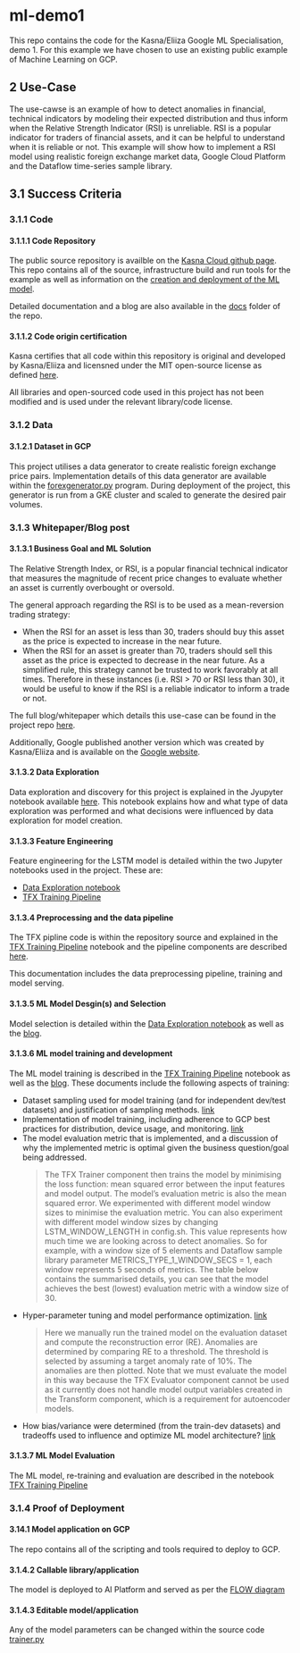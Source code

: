 # ml-demo1

This repo contains the code for the Kasna/Eliiza Google ML Specialisation, demo 1.  For this example we have chosen to use an existing public example of Machine Learning on GCP. 


## 2 Use-Case

The use-cawse is an example of how to detect anomalies in financial, technical indicators by modeling their expected distribution and thus inform when the Relative Strength Indicator (RSI) is unreliable. RSI is a popular indicator for traders of financial assets, and it can be helpful to understand when it is reliable or not. This example will show how to implement a RSI model using realistic foreign exchange market data, Google Cloud Platform and the Dataflow time-series sample library.

## 3.1 Success Criteria
### 3.1.1 Code
#### 3.1.1.1 Code Repository

The public source repository is availble on the [Kasna Cloud github page](https://github.com/kasna-cloud/dataflow-fsi-example).
This repo contains all of the source, infrastructure build and run tools for the example as well as information on the [creation and deployment of the ML model](https://github.com/kasna-cloud/dataflow-fsi-example/tree/main/notebooks).

Detailed documentation and a blog are also available in the [docs](https://github.com/kasna-cloud/dataflow-fsi-example/tree/main/docs) folder of the repo.

#### 3.1.1.2 Code origin certification
Kasna certifies that all code within this repository is original and developed by Kasna/Eliiza and licensned under the MIT open-source license as defined [here](https://github.com/kasna-cloud/dataflow-fsi-example/blob/main/LICENSE).

All libraries and open-sourced code used in this project has not been modified and is used under the relevant library/code license.

### 3.1.2 Data
#### 3.1.2.1 Dataset in GCP
This project utilises a data generator to create realistic foreign exchange price pairs. Implementation details of this data generator are available within the [forexgenerator.py](https://github.com/kasna-cloud/dataflow-fsi-example/blob/main/app/python/src/forexgenerator/forexgenerator.py) program. During deployment of the project, this generator is run from a GKE cluster and scaled to generate the desired pair volumes.

### 3.1.3 Whitepaper/Blog post
#### 3.1.3.1 Business Goal and ML Solution

The Relative Strength Index, or RSI, is a popular financial technical indicator that measures the magnitude of recent price changes to evaluate whether an asset is currently overbought or oversold.

The general approach regarding the RSI is to be used as a mean-reversion trading strategy:

* When the RSI for an asset is less than 30, traders should buy this asset as the price is expected to increase in the near future.
* When the RSI for an asset is greater than 70, traders should sell this asset as the price is expected to decrease in the near future.
As a simplified rule, this strategy cannot be trusted to work favorably at all times. Therefore in these instances (i.e. RSI > 70 or RSI less than 30), it would be useful to know if the RSI is a reliable indicator to inform a trade or not.

The full blog/whitepaper which details this use-case can be found in the project repo [here](https://github.com/kasna-cloud/dataflow-fsi-example/blob/main/docs/BLOG.md).

Additionally, Google published another version which was created by Kasna/Eliiza and is available on the [Google website](https://cloud.google.com/blog/topics/financial-services/detect-anomalies-in-real-time-forex-data-with-ml). 

#### 3.1.3.2 Data Exploration
Data exploration and discovery for this project is explained in the Jyupyter notebook available [here](https://github.com/kasna-cloud/dataflow-fsi-example/blob/main/notebooks/example_data_exploration.ipynb). This notebook explains how and what type of data exploration was performed and what decisions were influenced by data exploration for model creation.

#### 3.1.3.3 Feature Engineering
Feature engineering for the LSTM model is detailed within the two Jupyter notebooks used in the project. These are:
* [Data Exploration notebook](https://github.com/kasna-cloud/dataflow-fsi-example/blob/main/notebooks/example_data_exploration.ipynb)
* [TFX Training Pipeline](https://github.com/kasna-cloud/dataflow-fsi-example/blob/main/notebooks/example_tfx_training_pipeline.ipynb)

#### 3.1.3.4 Preprocessing and the data pipeline
The TFX pipline code is within the repository source and explained in the [TFX Training Pipeline](https://github.com/kasna-cloud/dataflow-fsi-example/blob/main/notebooks/example_tfx_training_pipeline.ipynb) notebook and the pipeline components are described [here](https://github.com/kasna-cloud/dataflow-fsi-example/blob/main/docs/COMPONENTS.md).

This documentation includes the data preprocessing pipeline, training and model serving.

#### 3.1.3.5 ML Model Desgin(s) and Selection
Model selection is detailed within the [Data Exploration notebook](https://github.com/kasna-cloud/dataflow-fsi-example/blob/main/notebooks/example_data_exploration.ipynb) as well as the 
[blog](https://github.com/kasna-cloud/dataflow-fsi-example/blob/main/docs/BLOG.md).

#### 3.1.3.6 ML model training and development
The ML model training is described in the [TFX Training Pipeline](https://github.com/kasna-cloud/dataflow-fsi-example/blob/main/notebooks/example_tfx_training_pipeline.ipynb) notebook as well as the [blog](https://github.com/kasna-cloud/dataflow-fsi-example/blob/main/docs/BLOG.md).
These documents include the following aspects of training:
* Dataset sampling used for model training (and for independent dev/test datasets) and justification of sampling methods. [link](https://github.com/kasna-cloud/dataflow-fsi-example/blob/main/docs/BLOG.md#training-the-model-in-tensorflow-extended-tfx-using-dataflow-kubernetes-engine-and-ai-platform)
* Implementation of model training, including adherence to GCP best practices for distribution, device usage, and monitoring. [link](https://github.com/kasna-cloud/dataflow-fsi-example/blob/main/docs/BLOG.md#training-the-model-in-tensorflow-extended-tfx-using-dataflow-kubernetes-engine-and-ai-platform)
* The model evaluation metric that is implemented, and a discussion of why the implemented metric is optimal given the business question/goal being addressed.
    > The TFX Trainer component then trains the model by minimising the loss function: mean squared error between the input features and model output. The model’s evaluation metric is also the mean squared error.
    > We experimented with different model window sizes to minimise the evaluation metric. You can also experiment with different model window sizes by changing LSTM_WINDOW_LENGTH in config.sh. This value represents how much time we are looking across to detect anomalies. So for example, with a window size of 5 elements and Dataflow sample library parameter METRICS_TYPE_1_WINDOW_SECS = 1, each window represents 5 seconds of metrics. The table below contains the summarised details, you can see that the model achieves the best (lowest) evaluation metric with a window size of 30. 
* Hyper-parameter tuning and model performance optimization. [link](https://github.com/kasna-cloud/dataflow-fsi-example/blob/main/notebooks/example_tfx_training_pipeline.ipynb)
    > Here we manually run the trained model on the evaluation dataset and compute the reconstruction error (RE). Anomalies are determined by comparing RE to a threshold. The threshold is selected by assuming a target anomaly rate of 10%. The anomalies are then plotted.
    > Note that we must evaluate the model in this way because the TFX Evaluator component cannot be used as it currently does not handle model output variables created in the Transform component, which is a requirement for autoencoder models.
* How bias/variance were determined (from the train-dev datasets) and tradeoffs used to influence and optimize ML model architecture? [link](https://github.com/kasna-cloud/dataflow-fsi-example/blob/main/notebooks/example_tfx_training_pipeline.ipynb)

#### 3.1.3.7 ML Model Evaluation
The ML model, re-training and evaluation are described in the notebook [TFX Training Pipeline](https://github.com/kasna-cloud/dataflow-fsi-example/blob/main/notebooks/example_tfx_training_pipeline.ipynb)

### 3.1.4 Proof of Deployment
#### 3.14.1 Model application on GCP 
The repo contains all of the scripting and tools required to deploy to GCP.

#### 3.1.4.2 Callable library/application
The model is deployed to AI Platform and served as per the [FLOW diagram](https://github.com/kasna-cloud/dataflow-fsi-example/blob/main/docs/FLOWS.md) 

#### 3.1.4.3 Editable model/application
Any of the model parameters can be changed within the source code [trainer.py](https://github.com/kasna-cloud/dataflow-fsi-example/blob/main/app/python/src/tfx_components/trainer.py)

